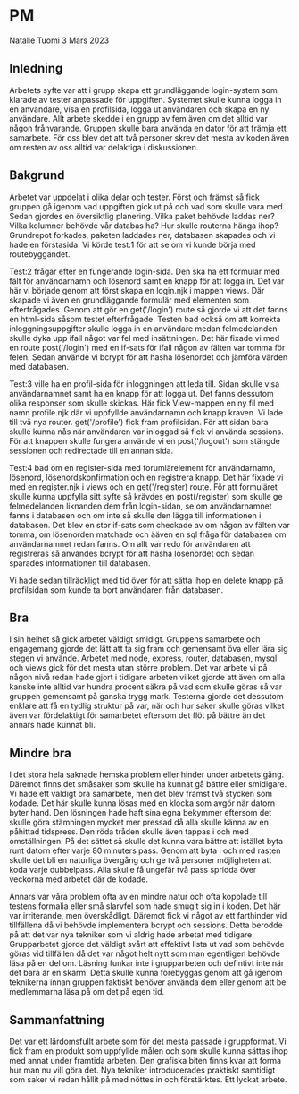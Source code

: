 # PM
Natalie Tuomi 3 Mars 2023

## Inledning
Arbetets syfte var att i grupp skapa ett grundläggande login-system som klarade av tester anpassade för uppgiften. Systemet skulle kunna logga in en användare, visa en profilsida, logga ut användaren och skapa en ny användare. Allt arbete skedde i en grupp av fem även om det alltid var någon frånvarande. Gruppen skulle bara använda en dator för att främja ett samarbete. För oss blev det att två personer skrev det mesta av koden även om resten av oss alltid var delaktiga i diskussionen. 

## Bakgrund
Arbetet var uppdelat i olika delar och tester. Först och främst så fick gruppen gå igenom vad uppgiften gick ut på och vad som skulle vara med. Sedan gjordes en översiktlig planering. Vilka paket behövde laddas ner? Vilka kolumner behövde vår databas ha? Hur skulle routerna hänga ihop? Grundrepot forkades, paketen laddades ner, databasen skapades och vi hade en förstasida. Vi körde test:1 för att se om vi kunde börja med routebyggandet.

Test:2 frågar efter en fungerande login-sida. Den ska ha ett formulär med fält för användarnamn och lösenord samt en knapp för att logga in. Det var här vi började genom att först skapa en login.njk i mappen views. Där skapade vi även en grundläggande formulär med elementen som efterfrågades. Genom att gör en get('/login') route så gjorde vi att det fanns en html-sida såsom testet efterfrågade. Testen bad också om att korrekta inloggningsuppgifter skulle logga in en användare medan felmedelanden skulle dyka upp ifall något var fel med insättningen. Det här fixade vi med en route post('/login') med en if-sats för ifall någon av fälten var tomma för felen. Sedan använde vi bcrypt för att hasha lösenordet och jämföra värden med databasen.

Test:3 ville ha en profil-sida för inloggningen att leda till. Sidan skulle visa användarnamnet samt ha en knapp för att logga ut. Det fanns dessutom olika responser som skulle skickas. Här fick View-mappen en ny fil med namn profile.njk där vi uppfyllde användarnamn och knapp kraven. Vi lade till två nya router. get('/profile') fick fram profilsidan. För att sidan bara skulle kunna nås när användaren var inloggad så fick vi använda sessions. För att knappen skulle fungera använde vi en post('/logout') som stängde sessionen och redirectade till en annan sida.

Test:4 bad om en register-sida med forumlärelement för användarnamn, lösenord, lösenordskonfirmation och en registrera knapp. Det här fixade vi med en register.njk i views och en get('/register) route. För att formuläret skulle kunna uppfylla sitt syfte så krävdes en post(/register) som skulle ge felmedelanden liknanden dem från login-sidan, se om användarnamnet fanns i databasen och om inte så skulle den lägga till informationen i databasen. Det blev en stor if-sats som checkade av om någon av fälten var tomma, om lösenorden matchade och ääven en sql fråga för databasen om användarnamnet redan fanns. Om allt var redo för användaren att registreras så användes bcrypt för att hasha lösenordet och sedan sparades informationen till databasen.

Vi hade sedan tillräckligt med tid över för att sätta ihop en delete knapp på profilsidan som kunde ta bort användaren från databasen. 

## Bra
I sin helhet så gick arbetet väldigt smidigt. Gruppens samarbete och engagemang gjorde det lätt att ta sig fram och gemensamt öva eller lära sig stegen vi använde. Arbetet med node, express, router, databasen, mysql och views gick för det mesta utan större problem. Det var arbete vi på någon nivå redan hade gjort i tidigare arbeten vilket gjorde att även om alla kanske inte alltid var hundra procent säkra på vad som skulle göras så var gruppen gemensamt på ganska trygg mark. Testerna gjorde det dessutom enklare att få en tydlig struktur på var, när och hur saker skulle göras vilket även var fördelaktigt för samarbetet eftersom det flöt på bättre än det annars hade kunnat bli. 

## Mindre bra
I det stora hela saknade hemska problem eller hinder under arbetets gång. Däremot finns det småsaker som skulle ha kunnat gå bättre eller smidigare. Vi hade ett väldigt bra samarbete, men det blev främst två stycken som kodade. Det här skulle kunna lösas med en klocka som avgör när datorn byter hand. Den lösningen hade haft sina egna bekymmer eftersom det skulle göra stämningen mycket mer pressad då alla skulle känna av en påhittad tidspress. Den röda tråden skulle även tappas i och med omställningen. På det sättet så skulle det kunna vara bättre att istället byta runt datorn efter varje 80 minuters pass. Genom att byta i och med rasten skulle det bli en naturliga övergång och ge två personer möjligheten att koda varje dubbelpass. Alla skulle få ungefär två pass spridda över veckorna med arbetet där de kodade. 

Annars var våra problem ofta av en mindre natur och ofta kopplade till testens formalia eller små slarvfel som hade smugit sig in i koden. Det här var irriterande, men överskådligt. Däremot fick vi något av ett farthinder vid tillfällena då vi behövde implementera bcrypt och sessions. Detta berodde på att det var nya tekniker som vi aldrig hade arbetat med tidigare. Grupparbetet gjorde det väldigt svårt att effektivt lista ut vad som behövde göras vid tillfällen då det var något helt nytt som man egentligen behövde läsa på en del om. Läsning funkar inte i grupparbeten och defintivt inte när det bara är en skärm. Detta skulle kunna förebyggas genom att gå igenom teknikerna innan gruppen faktiskt behöver använda dem eller genom att be medlemmarna läsa på om det på egen tid.

## Sammanfattning
Det var ett lärdomsfullt arbete som för det mesta passade i gruppformat. Vi fick fram en produkt som uppfyllde målen och som skulle kunna sättas ihop med annat under framtida arbeten. Den grafiska biten finns kvar att forma hur man nu vill göra det. Nya tekniker introducerades praktiskt samtidigt som saker vi redan hållit på med nöttes in och förstärktes. Ett lyckat arbete.